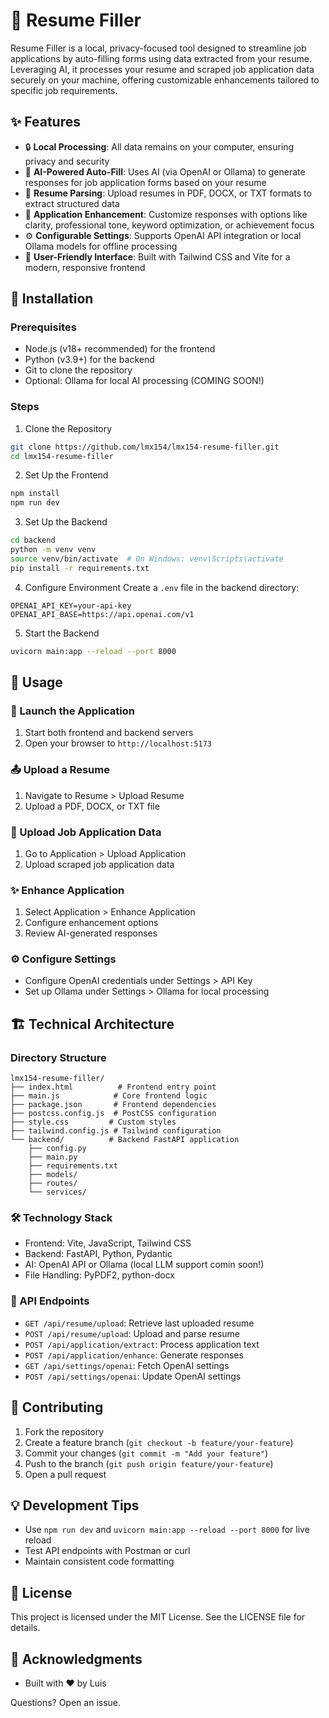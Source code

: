 # 📝 Resume Filler

Resume Filler is a local, privacy-focused tool designed to streamline job applications by auto-filling forms using data extracted from your resume. Leveraging AI, it processes your resume and scraped job application data securely on your machine, offering customizable enhancements tailored to specific job requirements.

## ✨ Features

- 🔒 **Local Processing**: All data remains on your computer, ensuring privacy and security
- 🤖 **AI-Powered Auto-Fill**: Uses AI (via OpenAI or Ollama) to generate responses for job application forms based on your resume
- 📄 **Resume Parsing**: Upload resumes in PDF, DOCX, or TXT formats to extract structured data
- 🎯 **Application Enhancement**: Customize responses with options like clarity, professional tone, keyword optimization, or achievement focus
- ⚙️ **Configurable Settings**: Supports OpenAI API integration or local Ollama models for offline processing
- 💅 **User-Friendly Interface**: Built with Tailwind CSS and Vite for a modern, responsive frontend

## 🚀 Installation

### Prerequisites

- Node.js (v18+ recommended) for the frontend
- Python (v3.9+) for the backend
- Git to clone the repository
- Optional: Ollama for local AI processing (COMING SOON!)

### Steps

1. Clone the Repository
```bash
git clone https://github.com/lmx154/lmx154-resume-filler.git
cd lmx154-resume-filler
```

2. Set Up the Frontend
```bash
npm install
npm run dev
```

3. Set Up the Backend
```bash
cd backend
python -m venv venv
source venv/bin/activate  # On Windows: venv\Scripts\activate
pip install -r requirements.txt
```

4. Configure Environment
Create a `.env` file in the backend directory:
```env
OPENAI_API_KEY=your-api-key
OPENAI_API_BASE=https://api.openai.com/v1
```

5. Start the Backend
```bash
uvicorn main:app --reload --port 8000
```

## 📖 Usage

### 🚀 Launch the Application
1. Start both frontend and backend servers
2. Open your browser to `http://localhost:5173`

### 📤 Upload a Resume
1. Navigate to Resume > Upload Resume
2. Upload a PDF, DOCX, or TXT file

### 📝 Upload Job Application Data
1. Go to Application > Upload Application
2. Upload scraped job application data

### ✨ Enhance Application
1. Select Application > Enhance Application
2. Configure enhancement options
3. Review AI-generated responses

### ⚙️ Configure Settings
- Configure OpenAI credentials under Settings > API Key
- Set up Ollama under Settings > Ollama for local processing

## 🏗️ Technical Architecture

### Directory Structure
```
lmx154-resume-filler/
├── index.html          # Frontend entry point
├── main.js            # Core frontend logic
├── package.json       # Frontend dependencies
├── postcss.config.js  # PostCSS configuration
├── style.css         # Custom styles
├── tailwind.config.js # Tailwind configuration
└── backend/          # Backend FastAPI application
    ├── config.py
    ├── main.py
    ├── requirements.txt
    ├── models/
    ├── routes/
    └── services/
```

### 🛠️ Technology Stack
- Frontend: Vite, JavaScript, Tailwind CSS
- Backend: FastAPI, Python, Pydantic
- AI: OpenAI API or Ollama (local LLM support comin soon!)
- File Handling: PyPDF2, python-docx

### 🔌 API Endpoints
- `GET /api/resume/upload`: Retrieve last uploaded resume
- `POST /api/resume/upload`: Upload and parse resume
- `POST /api/application/extract`: Process application text
- `POST /api/application/enhance`: Generate responses
- `GET /api/settings/openai`: Fetch OpenAI settings
- `POST /api/settings/openai`: Update OpenAI settings

## 🤝 Contributing

1. Fork the repository
2. Create a feature branch (`git checkout -b feature/your-feature`)
3. Commit your changes (`git commit -m "Add your feature"`)
4. Push to the branch (`git push origin feature/your-feature`)
5. Open a pull request

## 💡 Development Tips

- Use `npm run dev` and `uvicorn main:app --reload --port 8000` for live reload
- Test API endpoints with Postman or curl
- Maintain consistent code formatting

## 📄 License

This project is licensed under the MIT License. See the LICENSE file for details.

## 🙏 Acknowledgments

- Built with ❤️ by Luis


Questions? Open an issue.